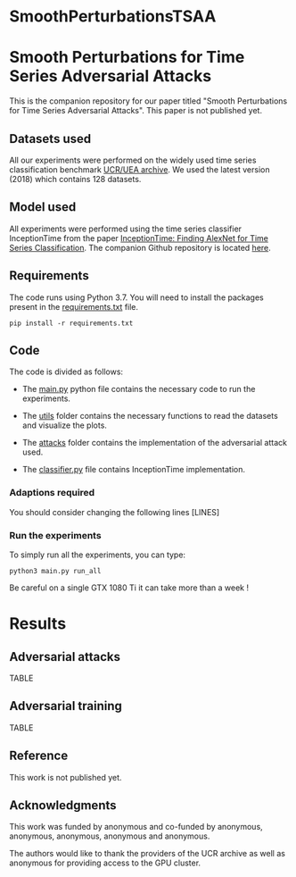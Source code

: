 # SmoothPerturbationsTSAA

# Smooth Perturbations for Time Series Adversarial Attacks

This is the companion repository for our paper titled "Smooth Perturbations for Time Series Adversarial Attacks". This paper is not published yet.

## Datasets used

All our experiments were performed on the widely used time series classification benchmark [UCR/UEA archive](http://timeseriesclassification.com/index.php). We used the latest version (2018) which contains 128 datasets.

## Model used

All experiments were performed using the time series classifier InceptionTime from the paper [InceptionTime: Finding AlexNet for Time Series Classification](https://arxiv.org/abs/1909.04939). The companion Github repository is located [here](https://github.com/hfawaz/InceptionTime).

## Requirements

The code runs using Python 3.7. You will need to install the packages present in the [requirements.txt](requirements.txt) file.

``pip install -r requirements.txt``

## Code

The code is divided as follows:

* The [main.py](main.py) python file contains the necessary code to run the experiments.
* The [utils](utils/) folder contains the necessary functions to read the datasets and visualize the plots.

* The [attacks](attacks/) folder contains the implementation of the adversarial attack used.
* The [classifier.py](classifier.py) file contains InceptionTime implementation.

### Adaptions required

You should consider changing the following lines [LINES]

### Run the experiments

To simply run all the experiments, you can type:

``python3 main.py run_all``

Be careful on a single GTX 1080 Ti it can take more than a week !



# Results



## Adversarial attacks

TABLE



## Adversarial training

TABLE



## Reference

This work is not published yet.

## Acknowledgments

This work was funded by anonymous and co-funded by anonymous, anonymous, anonymous, anonymous and anonymous.

The authors would like to thank the providers of the UCR archive as well as anonymous for providing access to the GPU cluster.
